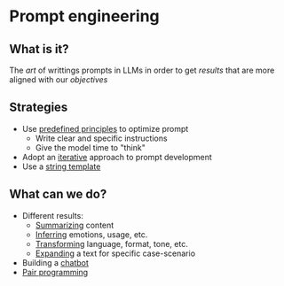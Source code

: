 # Prompt engineering

## What is it?

The *art* of writtings prompts in LLMs in order to get *results* that are more aligned with our *objectives*

## Strategies
- Use [predefined principles](../71) to optimize prompt
    - Write clear and specific instructions
    - Give the model time to "think"
- Adopt an [iterative](../78) approach to prompt development
- Use a [string template](../79)

## What can we do?
- Different results:
    - [Summarizing](../../Data%20science/Prompt%20engineering/prompt_summarize.md) content
    - [Inferring](../../Data%20science/Prompt%20engineering/inferring.md) emotions, usage, etc.
    - [Transforming](../../Data%20science/Prompt%20engineering/transforming.md) language, format, tone, etc.
    - [Expanding](../../Data%20science/Prompt%20engineering/expanding.md) a text for specific case-scenario
- Building a [chatbot](../../Data%20science/Prompt%20engineering/chatbot.md)
- [Pair programming](../../Data%20science/Prompt%20engineering/pair_programming_scenario.md)
